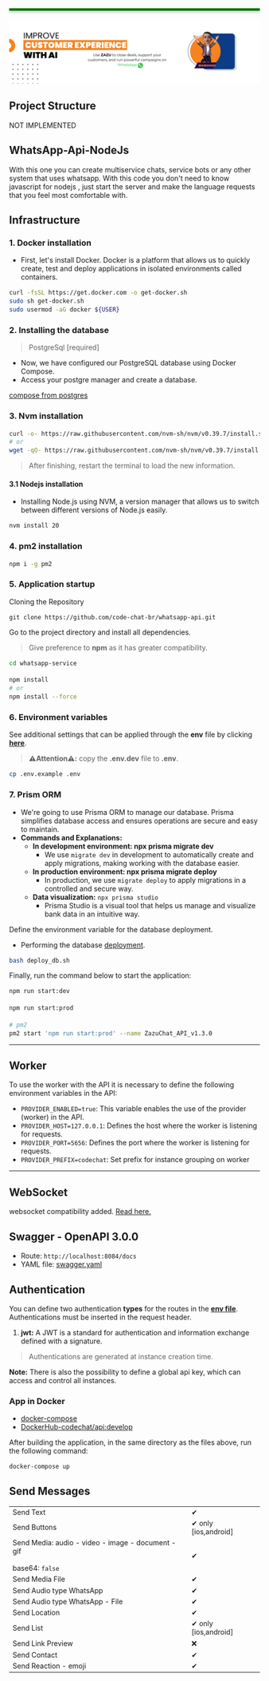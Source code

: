</br>
<hr style="height: 5px;background: #007500;margin: 20px 0;box-shadow: 0px 3px 5px 0px rgb(204 204 204);">

<div align="center">
 
</div>
  
<div align="center"><img src="./public/images/1cover.png"></div>

## Project Structure

NOT IMPLEMENTED

## WhatsApp-Api-NodeJs

With this one you can create multiservice chats, service bots or any other system that uses whatsapp. With this code you don't need to know javascript for nodejs , just start the server and make the language requests that you feel most comfortable with.

## Infrastructure

### 1. Docker installation

- First, let's install Docker. Docker is a platform that allows us to quickly create, test and deploy applications in isolated environments called containers.

```sh
curl -fsSL https://get.docker.com -o get-docker.sh
sudo sh get-docker.sh
sudo usermod -aG docker ${USER}
```

### 2. Installing the database

> PostgreSql [required]

- Now, we have configured our PostgreSQL database using Docker Compose.
- Access your postgre manager and create a database.

[compose from postgres](./postgres/docker-compose.yaml)

### 3. Nvm installation

```sh
curl -o- https://raw.githubusercontent.com/nvm-sh/nvm/v0.39.7/install.sh | bash
# or
wget -qO- https://raw.githubusercontent.com/nvm-sh/nvm/v0.39.7/install.sh | bash
```

> After finishing, restart the terminal to load the new information.

#### 3.1 Nodejs installation

- Installing Node.js using NVM, a version manager that allows us to switch between different versions of Node.js easily.

```sh
nvm install 20
```

### 4. pm2 installation

```sh
npm i -g pm2
```

### 5. Application startup

Cloning the Repository

```
git clone https://github.com/code-chat-br/whatsapp-api.git
```

Go to the project directory and install all dependencies.

> Give preference to **npm** as it has greater compatibility.

```sh
cd whatsapp-service

npm install
# or
npm install --force
```

### 6. Environment variables

See additional settings that can be applied through the **env** file by clicking **[here](./.env.dev)**.

> **⚠️Attention⚠️:** copy the **.env.dev** file to **.env**.

```sh
cp .env.example .env
```

### 7. Prism ORM

- We're going to use Prisma ORM to manage our database. Prisma simplifies database access and ensures operations are secure and easy to maintain.
- **Commands and Explanations:**
  - **In development environment: npx prisma migrate dev**
    - We use `migrate dev` in development to automatically create and apply migrations, making working with the database easier.
  - **In production environment: npx prisma migrate deploy**
    - In production, we use `migrate deploy` to apply migrations in a controlled and secure way.
  - **Data visualization:** `npx prisma studio`
    - Prisma Studio is a visual tool that helps us manage and visualize bank data in an intuitive way.

Define the environment variable for the database deployment.

- Performing the database [deployment](https://www.prisma.io/docs/orm/reference/prisma-cli-reference#migrate-deploy).

```sh
bash deploy_db.sh
```

Finally, run the command below to start the application:

```sh
npm run start:dev

npm run start:prod

# pm2
pm2 start 'npm run start:prod' --name ZazuChat_API_v1.3.0
```

---

## Worker

To use the worker with the API it is necessary to define the following environment variables in the API:

- `PROVIDER_ENABLED=true`: This variable enables the use of the provider (worker) in the API.
- `PROVIDER_HOST=127.0.0.1`: Defines the host where the worker is listening for requests.
- `PROVIDER_PORT=5656`: Defines the port where the worker is listening for requests.
- `PROVIDER_PREFIX=codechat`: Set prefix for instance grouping on worker

---

## WebSocket

websocket compatibility added.
[Read here.](./src/websocket/Readme.md)

## Swagger - OpenAPI 3.0.0

- Route: `http://localhost:8084/docs`
- YAML file: [swagger.yaml](./src/docs/swagger.yaml)

## Authentication

You can define two authentication **types** for the routes in the **[env file](./env.dev)**.
Authentications must be inserted in the request header.

1. **jwt:** A JWT is a standard for authentication and information exchange defined with a signature.

> Authentications are generated at instance creation time.

**Note:** There is also the possibility to define a global api key, which can access and control all instances.

### App in Docker

- [docker-compose](./docker-compose.yml)
- [DockerHub-codechat/api:develop](https://hub.docker.com/r/codechat/api/tags)

After building the application, in the same directory as the files above, run the following command:

```sh
docker-compose up
```

## Send Messages

|                                                                             |                        |
| --------------------------------------------------------------------------- | ---------------------- |
| Send Text                                                                   | ✔                      |
| Send Buttons                                                                | ✔ only \[ios,android\] |
| Send Media: audio - video - image - document - gif <br></br>base64: `false` | ✔                      |
| Send Media File                                                             | ✔                      |
| Send Audio type WhatsApp                                                    | ✔                      |
| Send Audio type WhatsApp - File                                             | ✔                      |
| Send Location                                                               | ✔                      |
| Send List                                                                   | ✔ only \[ios,android\] |
| Send Link Preview                                                           | ❌                     |
| Send Contact                                                                | ✔                      |
| Send Reaction - emoji                                                       | ✔                      |

